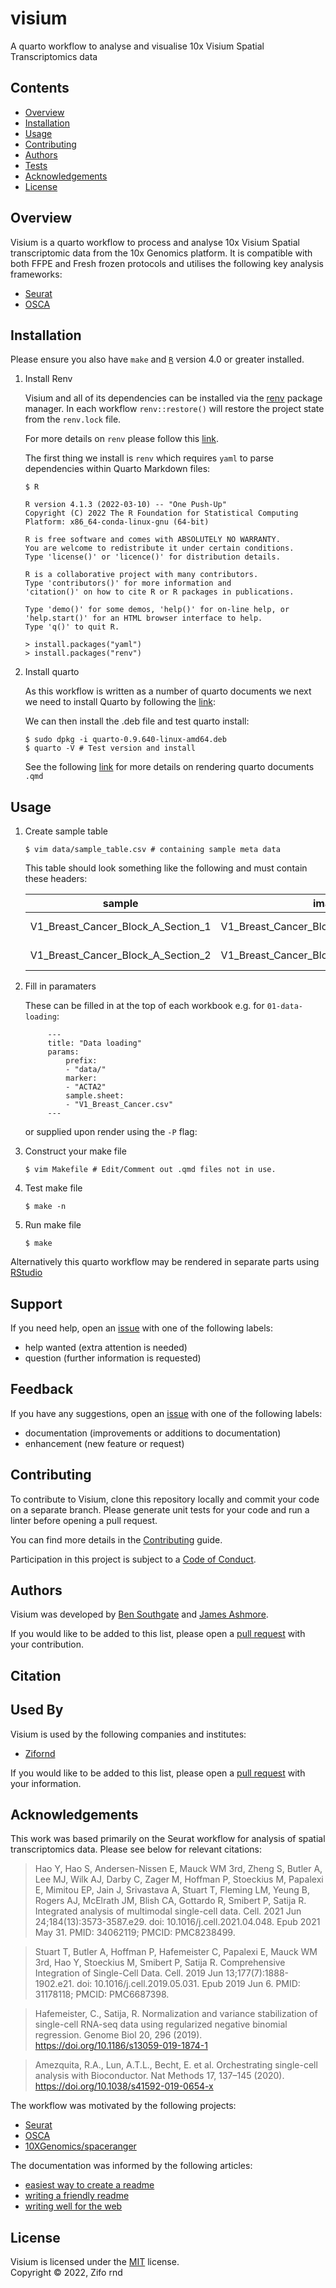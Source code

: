 # visium

A quarto workflow to analyse and visualise 10x Visium Spatial Transcriptomics data 

## Contents

* [Overview](#overview)
* [Installation](#installation)
* [Usage](#usage)
* [Contributing](#contributing)
* [Authors](#authors)
* [Tests](#tests)
* [Acknowledgements](#acknowledgements)
* [License](#license)

## Overview

Visium is a quarto workflow to process and analyse 10x Visium Spatial transcriptomic data from the 10x Genomics platform. It is compatible with both FFPE and Fresh frozen protocols and utilises the following key analysis frameworks:

* [Seurat](https://satijalab.org/seurat/articles/spatial_vignette.html)
* [OSCA](https://github.com/OSCA-source/OSCA)

## Installation

Please ensure you also have `make` and [`R`](https://cran.r-project.org/bin/) version 4.0 or greater installed.

1. Install Renv

   Visium and all of its dependencies can be installed via the [renv](https://rstudio.github.io/renv/articles/renv.html) package manager. In each workflow `renv::restore()` will restore the project state from the `renv.lock` file. 

   For more details on `renv` please follow this [link](https://rstudio.github.io/renv/articles/collaborating.html).

   The first thing we install is `renv` which requires `yaml` to parse dependencies within Quarto Markdown files:

   ```console
   $ R

   R version 4.1.3 (2022-03-10) -- "One Push-Up"
   Copyright (C) 2022 The R Foundation for Statistical Computing
   Platform: x86_64-conda-linux-gnu (64-bit)

   R is free software and comes with ABSOLUTELY NO WARRANTY.
   You are welcome to redistribute it under certain conditions.
   Type 'license()' or 'licence()' for distribution details.

   R is a collaborative project with many contributors.
   Type 'contributors()' for more information and
   'citation()' on how to cite R or R packages in publications.

   Type 'demo()' for some demos, 'help()' for on-line help, or
   'help.start()' for an HTML browser interface to help.
   Type 'q()' to quit R.

   > install.packages("yaml")
   > install.packages("renv")
   ```

2. Install quarto

   As this workflow is written as a number of quarto documents we next we need to install Quarto by following the [link](https://quarto.org/docs/get-started/): 

   We can then install the .deb file and test quarto install:
   
   ```console
   $ sudo dpkg -i quarto-0.9.640-linux-amd64.deb
   $ quarto -V # Test version and install
   ```
   See the following [link](https://quarto.org/docs/get-started/hello/text-editor.html) for more details on rendering quarto documents `.qmd`

## Usage

1. Create sample table

   ```console
   $ vim data/sample_table.csv # containing sample meta data 
   ```

   This table should look something like the following and must contain these headers:

   | sample | image | slide | group | area | index | files | protocol |
   |--------|-------|-------|-------|------|-------|-------|----------|
   | V1_Breast_Cancer_Block_A_Section_1 | V1_Breast_Cancer_Block_A_Section_1_image | V19L29-097 | slide1 | B1 | T1T2-F10 | V1_Breast_Cancer_Block_A_Section_1_filtered_feature_bc_matrix.h5 | FF |
   | V1_Breast_Cancer_Block_A_Section_2 | V1_Breast_Cancer_Block_A_Section_2_image | V19L29-098 | slide2 | B1 | T1T2-H10 | V1_Breast_Cancer_Block_A_Section_2_filtered_feature_bc_matrix.h5 | FF |

2. Fill in paramaters 

   These can be filled in at the top of each workbook e.g. for `01-data-loading`:

   ```console
        ---
        title: "Data loading"
        params:
            prefix:
            - "data/"
            marker:
            - "ACTA2"
            sample.sheet:
            - "V1_Breast_Cancer.csv"
        ---
   ```
   or supplied upon render using the `-P` flag:

3. Construct your make file

   ```console
   $ vim Makefile # Edit/Comment out .qmd files not in use.
   ```

4. Test make file

   ```console
   $ make -n
   ```

5. Run make file

   ```console
   $ make
   ```

Alternatively this quarto workflow may be rendered in separate parts using [RStudio](https://quarto.org/docs/get-started/hello/rstudio.html)  

## Support

If you need help, open an [issue](https://github.com/zifornd/visium/issues) with one of the following labels:

- help wanted (extra attention is needed)
- question (further information is requested)

## Feedback

If you have any suggestions, open an [issue](https://github.com/zifornd/visium/issues) with one of the following labels:

- documentation (improvements or additions to documentation)
- enhancement (new feature or request)

## Contributing

To contribute to Visium, clone this repository locally and commit your code on a separate branch. Please generate unit tests for your code and run a linter before opening a pull request.

You can find more details in the [Contributing](https://github.com/zifornd/.github/blob/main/CONTRIBUTING.md) guide. 

Participation in this project is subject to a [Code of Conduct](https://github.com/zifornd/.github/blob/main/CODE_OF_CONDUCT.md).

## Authors

Visium was developed by [Ben Southgate](https://github.com/bensouthgate) and [James Ashmore](https://www.github.com/jma1991).

If you would like to be added to this list, please open a [pull request](https://github.com/zifornd/visium/pulls) with your contribution.

## Citation


## Used By

Visium is used by the following companies and institutes:

- [Zifornd](https://www.zifornd.com/)

If you would like to be added to this list, please open a [pull request](https://github.com/zifornd/visium/pulls) with your information.

## Acknowledgements

This work was based primarily on the Seurat workflow for analysis of spatial transcriptomics data. Please see below for relevant citations:

> Hao Y, Hao S, Andersen-Nissen E, Mauck WM 3rd, Zheng S, Butler A, Lee MJ, Wilk AJ, Darby C, Zager M, Hoffman P, Stoeckius M, Papalexi E, Mimitou EP, Jain J, Srivastava A, Stuart T, Fleming LM, Yeung B, Rogers AJ, McElrath JM, Blish CA, Gottardo R, Smibert P, Satija R. Integrated analysis of multimodal single-cell data. Cell. 2021 Jun 24;184(13):3573-3587.e29. doi: 10.1016/j.cell.2021.04.048. Epub 2021 May 31. PMID: 34062119; PMCID: PMC8238499.

> Stuart T, Butler A, Hoffman P, Hafemeister C, Papalexi E, Mauck WM 3rd, Hao Y, Stoeckius M, Smibert P, Satija R. Comprehensive Integration of Single-Cell Data. Cell. 2019 Jun 13;177(7):1888-1902.e21. doi: 10.1016/j.cell.2019.05.031. Epub 2019 Jun 6. PMID: 31178118; PMCID: PMC6687398.

> Hafemeister, C., Satija, R. Normalization and variance stabilization of single-cell RNA-seq data using regularized negative binomial regression. Genome Biol 20, 296 (2019). https://doi.org/10.1186/s13059-019-1874-1

> Amezquita, R.A., Lun, A.T.L., Becht, E. et al. Orchestrating single-cell analysis with Bioconductor. Nat Methods 17, 137–145 (2020). https://doi.org/10.1038/s41592-019-0654-x

The workflow was motivated by the following projects:

- [Seurat](https://satijalab.org/seurat/articles/spatial_vignette.html)
- [OSCA](https://github.com/OSCA-source/OSCA)
- [10XGenomics/spaceranger](https://support.10xgenomics.com/spatial-gene-expression/software/pipelines/latest/what-is-space-ranger)

The documentation was informed by the following articles:

- [easiest way to create a readme](https://readme.so)
- [writing a friendly readme](https://rowanmanning.com/posts/writing-a-friendly-readme/)
- [writing well for the web](https://www.gov.uk/guidance/content-design/writing-for-gov-uk)

## License

Visium is licensed under the [MIT](LICENSE) license.  
Copyright &copy; 2022, Zifo rnd
